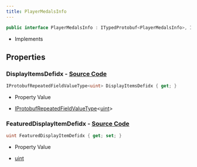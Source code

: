 ```yaml
---
title: PlayerMedalsInfo
---
```


```csharp
public interface PlayerMedalsInfo : ITypedProtobuf<PlayerMedalsInfo>, INativeHandle
```

- Implements

## Properties

### **DisplayItemsDefidx** - [Source Code](https://github.com/swiftly-solution/swiftlys2/blob/main/managed/src/SwiftlyS2.Generated/Protobufs/Interfaces/PlayerMedalsInfo.cs#L13)

```csharp
IProtobufRepeatedFieldValueType<uint> DisplayItemsDefidx { get; }
```

- Property Value

- [IProtobufRepeatedFieldValueType](/docs/api/shared/netmessages/iprotobufrepeatedfieldvaluetype-1)<[uint](https://learn.microsoft.com/dotnet/api/system.uint32)>

### **FeaturedDisplayItemDefidx** - [Source Code](https://github.com/swiftly-solution/swiftlys2/blob/main/managed/src/SwiftlyS2.Generated/Protobufs/Interfaces/PlayerMedalsInfo.cs#L16)

```csharp
uint FeaturedDisplayItemDefidx { get; set; }
```

- Property Value

- [uint](https://learn.microsoft.com/dotnet/api/system.uint32)

